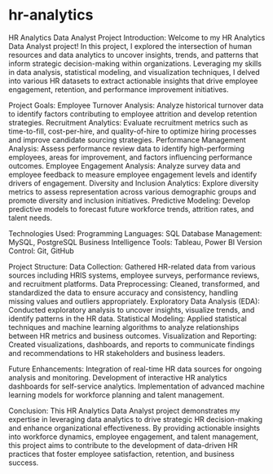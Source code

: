 # hr-analytics
HR Analytics Data Analyst Project
Introduction:
Welcome to my HR Analytics Data Analyst project! In this project, I explored the intersection of human resources and data analytics to uncover insights, trends, and patterns that inform strategic decision-making within organizations. Leveraging my skills in data analysis, statistical modeling, and visualization techniques, I delved into various HR datasets to extract actionable insights that drive employee engagement, retention, and performance improvement initiatives.

Project Goals:
Employee Turnover Analysis: Analyze historical turnover data to identify factors contributing to employee attrition and develop retention strategies.
Recruitment Analytics: Evaluate recruitment metrics such as time-to-fill, cost-per-hire, and quality-of-hire to optimize hiring processes and improve candidate sourcing strategies.
Performance Management Analysis: Assess performance review data to identify high-performing employees, areas for improvement, and factors influencing performance outcomes.
Employee Engagement Analysis: Analyze survey data and employee feedback to measure employee engagement levels and identify drivers of engagement.
Diversity and Inclusion Analytics: Explore diversity metrics to assess representation across various demographic groups and promote diversity and inclusion initiatives.
Predictive Modeling: Develop predictive models to forecast future workforce trends, attrition rates, and talent needs.

Technologies Used:
Programming Languages: SQL
Database Management: MySQL, PostgreSQL
Business Intelligence Tools: Tableau, Power BI
Version Control: Git, GitHub

Project Structure:
Data Collection: Gathered HR-related data from various sources including HRIS systems, employee surveys, performance reviews, and recruitment platforms.
Data Preprocessing: Cleaned, transformed, and standardized the data to ensure accuracy and consistency, handling missing values and outliers appropriately.
Exploratory Data Analysis (EDA): Conducted exploratory analysis to uncover insights, visualize trends, and identify patterns in the HR data.
Statistical Modeling: Applied statistical techniques and machine learning algorithms to analyze relationships between HR metrics and business outcomes.
Visualization and Reporting: Created visualizations, dashboards, and reports to communicate findings and recommendations to HR stakeholders and business leaders.

Future Enhancements:
Integration of real-time HR data sources for ongoing analysis and monitoring.
Development of interactive HR analytics dashboards for self-service analytics.
Implementation of advanced machine learning models for workforce planning and talent management.

Conclusion:
This HR Analytics Data Analyst project demonstrates my expertise in leveraging data analytics to drive strategic HR decision-making and enhance organizational effectiveness. By providing actionable insights into workforce dynamics, employee engagement, and talent management, this project aims to contribute to the development of data-driven HR practices that foster employee satisfaction, retention, and business success.
